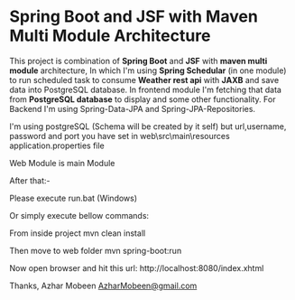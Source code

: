 # Spring Boot and JSF with Maven Multi Module Architecture

This project is combination of **Spring Boot** and **JSF** with **maven multi module** architecture, In which I'm using **Spring Schedular** (in one module) to run scheduled task to consume **Weather rest api** with **JAXB** and save data into PostgreSQL database. In frontend module I'm fetching that data from **PostgreSQL database** to display and some other functionality. For Backend I'm using Spring-Data-JPA and Spring-JPA-Repositories.

I'm using postgreSQL (Schema will be created by it self) but url,username, password and port you have set in web\src\main\resources application.properties file

Web Module is main Module

After that:-

Please execute run.bat (Windows)

Or simply execute bellow commands:

From inside project mvn clean install

Then move to web folder mvn spring-boot:run

Now open browser and hit this url: 
http://localhost:8080/index.xhtml

Thanks, 
Azhar Mobeen
AzharMobeen@gmail.com
